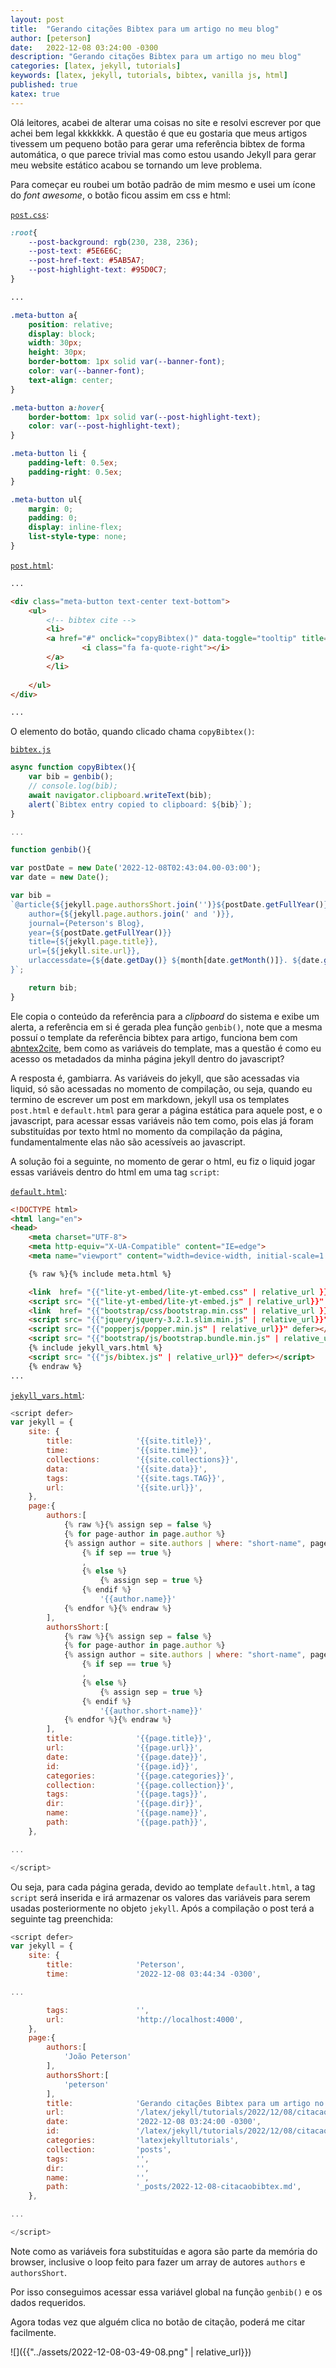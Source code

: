 ```yaml
---
layout: post
title:  "Gerando citações Bibtex para um artigo no meu blog"
author: [peterson]
date:   2022-12-08 03:24:00 -0300
description: "Gerando citações Bibtex para um artigo no meu blog"
categories: [latex, jekyll, tutorials]
keywords: [latex, jekyll, tutorials, bibtex, vanilla js, html]
published: true
katex: true
---
```


Olá leitores, acabei de alterar uma coisas no site e resolvi escrever por que achei bem legal kkkkkkk. A questão é que eu gostaria que meus artigos tivessem um pequeno botão para gerar uma referência bibtex de forma automática, o que parece trivial mas como estou usando Jekyll para gerar meu website estático acabou se tornando um leve problema.

Para começar eu roubei um botão padrão de mim mesmo e usei um ícone do *font awesome*, o botão ficou assim em css e html:

[`post.css`](https://github.com/Joao-Peterson/joao-peterson.github.io/blob/1b53092cab639331922f3b33e55cec5a300cfb42/css/post.css):
```css
:root{
    --post-background: rgb(230, 238, 236);
	--post-text: #5E6E6C;
	--post-href-text: #5AB5A7;
	--post-highlight-text: #95D0C7;
}

...

.meta-button a{
	position: relative;
    display: block;
    width: 30px;
    height: 30px;
    border-bottom: 1px solid var(--banner-font);
    color: var(--banner-font);
	text-align: center;
}

.meta-button a:hover{
	border-bottom: 1px solid var(--post-highlight-text);
	color: var(--post-highlight-text);
}

.meta-button li {
	padding-left: 0.5ex;
	padding-right: 0.5ex;
}

.meta-button ul{
	margin: 0;
	padding: 0;
	display: inline-flex;
	list-style-type: none;
}
```

[`post.html`](https://github.com/Joao-Peterson/joao-peterson.github.io/blob/1b53092cab639331922f3b33e55cec5a300cfb42/_layouts/post.html):
```html
...

<div class="meta-button text-center text-bottom">
	<ul>
		<!-- bibtex cite -->
		<li>
		<a href="#" onclick="copyBibtex()" data-toggle="tooltip" title="Cite as bibtex">
				<i class="fa fa-quote-right"></i>
		</a>
		</li>
		
	</ul>
</div>

...
```

O elemento do botão, quando clicado chama `copyBibtex()`:

[`bibtex.js`](https://github.com/Joao-Peterson/joao-peterson.github.io/blob/1b53092cab639331922f3b33e55cec5a300cfb42/js/bibtex.js)
```javascript
async function copyBibtex(){
	var bib = genbib();
	// console.log(bib);
	await navigator.clipboard.writeText(bib);
	alert(`Bibtex entry copied to clipboard: ${bib}`);
}

...

function genbib(){

var postDate = new Date('2022-12-08T02:43:04.00-03:00');
var date = new Date();

var bib =
`@article{${jekyll.page.authorsShort.join('')}${postDate.getFullYear()},
	author={${jekyll.page.authors.join(' and ')}},
	journal={Peterson's Blog},
	year={${postDate.getFullYear()}}
	title={${jekyll.page.title}},
	url={${jekyll.site.url}},
	urlaccessdate={${date.getDay()} ${month[date.getMonth()]}. ${date.getFullYear()}},
}`;

	return bib;
}
```

Ele copia o conteúdo da referência para a *clipboard* do sistema e exibe um alerta, a referência em si é gerada plea função `genbib()`, note que a mesma possuí o template da referência bibtex para artigo, funciona bem com [abntex2cite](http://linorg.usp.br/CTAN/macros/latex/contrib/abntex2/doc/abntex2cite.pdf), bem como as variáveis do template, mas a questão é como eu acesso os metadados da minha página jekyll dentro do javascript?

A resposta é, gambiarra. As variáveis do jekyll, que são acessadas via liquid, só são acessadas no momento de compilação, ou seja, quando eu termino de escrever um post em markdown, jekyll usa os templates `post.html` e `default.html` para gerar a página estática para aquele post, e o javascript, para acessar essas variáveis não tem como, pois elas já foram substituídas por texto html no momento da compilação da página, fundamentalmente elas não são acessíveis ao javascript. 

A solução foi a seguinte, no momento de gerar o html, eu fiz o liquid jogar essas variáveis dentro do html em uma tag `script`:

[`default.html`](https://github.com/Joao-Peterson/joao-peterson.github.io/blob/1b53092cab639331922f3b33e55cec5a300cfb42/_layouts/default.html):
```html
<!DOCTYPE html>
<html lang="en">
<head>
	<meta charset="UTF-8">
	<meta http-equiv="X-UA-Compatible" content="IE=edge">
	<meta name="viewport" content="width=device-width, initial-scale=1 user-scalable=no">

	{% raw %}{% include meta.html %}

	<link  href= "{{"lite-yt-embed/lite-yt-embed.css" | relative_url }}" rel="stylesheet">
	<script src= "{{"lite-yt-embed/lite-yt-embed.js" | relative_url}}" defer></script>
	<link  href= "{{"bootstrap/css/bootstrap.min.css" | relative_url }}" rel="stylesheet">
	<script src= "{{"jquery/jquery-3.2.1.slim.min.js" | relative_url}}" defer></script>
	<script src= "{{"popperjs/popper.min.js" | relative_url}}" defer></script>
	<script src= "{{"bootstrap/js/bootstrap.bundle.min.js" | relative_url}}" defer></script>
	{% include jekyll_vars.html %}
	<script src= "{{"js/bibtex.js" | relative_url}}" defer></script>
	{% endraw %}
...
```

[`jekyll_vars.html`](https://github.com/Joao-Peterson/joao-peterson.github.io/blob/1b53092cab639331922f3b33e55cec5a300cfb42/_includes/jekyll_vars.html):
```javascript
<script defer>
var jekyll = {
	site: {
		title:              '{{site.title}}',
		time:               '{{site.time}}',
		collections:        '{{site.collections}}',
		data:               '{{site.data}}',
		tags:               '{{site.tags.TAG}}',
		url:                '{{site.url}}',
	},
	page:{
		authors:[
			{% raw %}{% assign sep = false %}
			{% for page-author in page.author %}
			{% assign author = site.authors | where: "short-name", page-author | first %}
				{% if sep == true %}
				,            
				{% else %}
					{% assign sep = true %}
				{% endif %}
					'{{author.name}}'
			{% endfor %}{% endraw %}
		],
		authorsShort:[
			{% raw %}{% assign sep = false %}
			{% for page-author in page.author %}
			{% assign author = site.authors | where: "short-name", page-author | first %}
				{% if sep == true %}
				,            
				{% else %}
					{% assign sep = true %}
				{% endif %}
					'{{author.short-name}}'
			{% endfor %}{% endraw %}
		],
		title:              '{{page.title}}',
		url:                '{{page.url}}',
		date:               '{{page.date}}',
		id:                 '{{page.id}}',
		categories:         '{{page.categories}}',
		collection:         '{{page.collection}}',
		tags:               '{{page.tags}}',
		dir:                '{{page.dir}}',
		name:               '{{page.name}}',
		path:               '{{page.path}}',
	},

...

</script>
```

Ou seja, para cada página gerada, devido ao template `default.html`, a tag `script` será inserida e irá armazenar os valores das variáveis para serem usadas posteriormente no objeto `jekyll`. Após a compilação o post terá a seguinte tag preenchida:

```javascript
<script defer>
var jekyll = {
	site: {
		title:              'Peterson',
		time:               '2022-12-08 03:44:34 -0300',

...

		tags:               '',
		url:                'http://localhost:4000',
	},
	page:{
		authors:[
			'João Peterson'
		],
		authorsShort:[
			'peterson'
		],
		title:              'Gerando citações Bibtex para um artigo no meu blog',
		url:                '/latex/jekyll/tutorials/2022/12/08/citacaobibtex.html',
		date:               '2022-12-08 03:24:00 -0300',
		id:                 '/latex/jekyll/tutorials/2022/12/08/citacaobibtex',
		categories:         'latexjekylltutorials',
		collection:         'posts',
		tags:               '',
		dir:                '',
		name:               '',
		path:               '_posts/2022-12-08-citacaobibtex.md',
	},

...

</script>
```

Note como as variáveis fora substituídas e agora são parte da memória do browser, inclusive o loop feito para fazer um array de autores `authors` e `authorsShort`.

Por isso conseguimos acessar essa variável global na função `genbib()` e os dados requeridos.

Agora todas vez que alguém clica no botão de citação, poderá me citar facilmente.

![]({{"../assets/2022-12-08-03-49-08.png" | relative_url}})